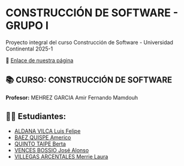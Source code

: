 <h1>CONSTRUCCIÓN DE SOFTWARE - GRUPO I</h1>
<p>Proyecto integral del curso Construcción de Software - Universidad Continental 2025-1</p>

<p>🔗 <a href="https://mvillegasuc.github.io/Proyecto_CS/">Enlace de nuestra página</a></p>

<h2>📚 CURSO: CONSTRUCCIÓN DE SOFTWARE</h2>
<p><strong>Profesor:</strong> MEHREZ GARCIA Amir Fernando Mamdouh</p>

<h2>👨‍🎓 Estudiantes:</h2>
<ul>
  <li><a href="ALDANA/">ALDANA VILCA Luis Felipe</a></li>
  <li><a href="BAEZ/">BAEZ QUISPE Americo</a></li>
  <li><a href="QUINTO/">QUINTO TAIPE Berta</a></li>
  <li><a href="VENCES/">VENCES BOSSIO José Alonso</a></li>
  <li><a href="VILLEGAS/">VILLEGAS ARCENTALES Merrie Laura</a></li>
</ul>
